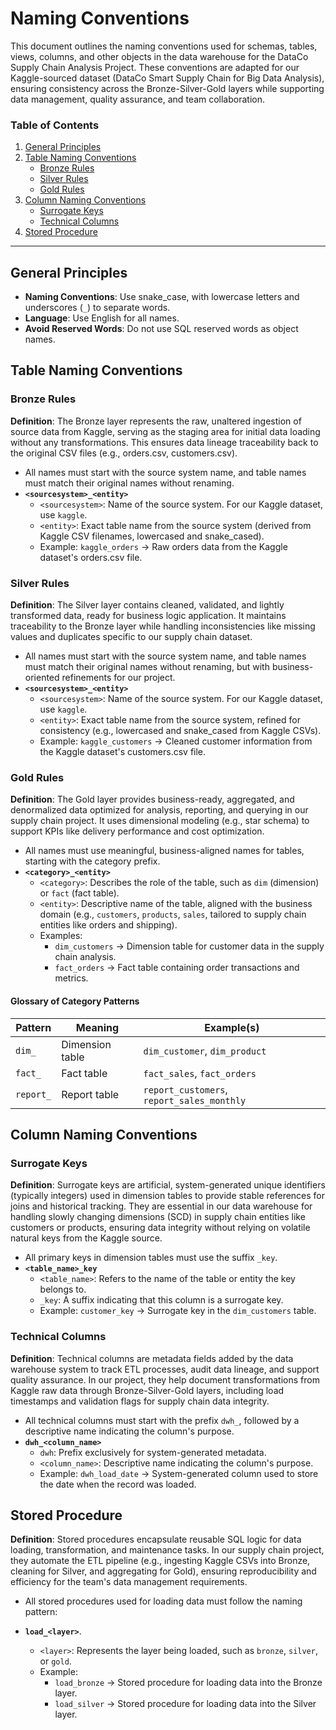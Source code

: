 # **Naming Conventions**

This document outlines the naming conventions used for schemas, tables, views, columns, and other objects in the data warehouse for the DataCo Supply Chain Analysis Project. These conventions are adapted for our Kaggle-sourced dataset (DataCo Smart Supply Chain for Big Data Analysis), ensuring consistency across the Bronze-Silver-Gold layers while supporting data management, quality assurance, and team collaboration.

### **Table of Contents**

1. [General Principles](#general-principles)
2. [Table Naming Conventions](#table-naming-conventions)
   - [Bronze Rules](#bronze-rules)
   - [Silver Rules](#silver-rules)
   - [Gold Rules](#gold-rules)
3. [Column Naming Conventions](#column-naming-conventions)
   - [Surrogate Keys](#surrogate-keys)
   - [Technical Columns](#technical-columns)
4. [Stored Procedure](#stored-procedure-naming-conventions)
---

## **General Principles**

- **Naming Conventions**: Use snake_case, with lowercase letters and underscores (`_`) to separate words.
- **Language**: Use English for all names.
- **Avoid Reserved Words**: Do not use SQL reserved words as object names.

## **Table Naming Conventions**

### **Bronze Rules**
**Definition**: The Bronze layer represents the raw, unaltered ingestion of source data from Kaggle, serving as the staging area for initial data loading without any transformations. This ensures data lineage traceability back to the original CSV files (e.g., orders.csv, customers.csv).

- All names must start with the source system name, and table names must match their original names without renaming.
- **`<sourcesystem>_<entity>`**  
  - `<sourcesystem>`: Name of the source system. For our Kaggle dataset, use `kaggle`.  
  - `<entity>`: Exact table name from the source system (derived from Kaggle CSV filenames, lowercased and snake_cased).  
  - Example: `kaggle_orders` → Raw orders data from the Kaggle dataset's orders.csv file.

### **Silver Rules**
**Definition**: The Silver layer contains cleaned, validated, and lightly transformed data, ready for business logic application. It maintains traceability to the Bronze layer while handling inconsistencies like missing values and duplicates specific to our supply chain dataset.

- All names must start with the source system name, and table names must match their original names without renaming, but with business-oriented refinements for our project.
- **`<sourcesystem>_<entity>`**  
  - `<sourcesystem>`: Name of the source system. For our Kaggle dataset, use `kaggle`.  
  - `<entity>`: Exact table name from the source system, refined for consistency (e.g., lowercased and snake_cased from Kaggle CSVs).  
  - Example: `kaggle_customers` → Cleaned customer information from the Kaggle dataset's customers.csv file.

### **Gold Rules**
**Definition**: The Gold layer provides business-ready, aggregated, and denormalized data optimized for analysis, reporting, and querying in our supply chain project. It uses dimensional modeling (e.g., star schema) to support KPIs like delivery performance and cost optimization.

- All names must use meaningful, business-aligned names for tables, starting with the category prefix.
- **`<category>_<entity>`**  
  - `<category>`: Describes the role of the table, such as `dim` (dimension) or `fact` (fact table).  
  - `<entity>`: Descriptive name of the table, aligned with the business domain (e.g., `customers`, `products`, `sales`, tailored to supply chain entities like orders and shipping).  
  - Examples:
    - `dim_customers` → Dimension table for customer data in the supply chain analysis.  
    - `fact_orders` → Fact table containing order transactions and metrics.  

#### **Glossary of Category Patterns**

| Pattern     | Meaning                           | Example(s)                              |
|-------------|-----------------------------------|-----------------------------------------|
| `dim_`      | Dimension table                  | `dim_customer`, `dim_product`           |
| `fact_`     | Fact table                       | `fact_sales`, `fact_orders`             |
| `report_`   | Report table                     | `report_customers`, `report_sales_monthly`   |

## **Column Naming Conventions**

### **Surrogate Keys**  
**Definition**: Surrogate keys are artificial, system-generated unique identifiers (typically integers) used in dimension tables to provide stable references for joins and historical tracking. They are essential in our data warehouse for handling slowly changing dimensions (SCD) in supply chain entities like customers or products, ensuring data integrity without relying on volatile natural keys from the Kaggle source.

- All primary keys in dimension tables must use the suffix `_key`.
- **`<table_name>_key`**  
  - `<table_name>`: Refers to the name of the table or entity the key belongs to.  
  - `_key`: A suffix indicating that this column is a surrogate key.  
  - Example: `customer_key` → Surrogate key in the `dim_customers` table.

### **Technical Columns**
**Definition**: Technical columns are metadata fields added by the data warehouse system to track ETL processes, audit data lineage, and support quality assurance. In our project, they help document transformations from Kaggle raw data through Bronze-Silver-Gold layers, including load timestamps and validation flags for supply chain data integrity.

- All technical columns must start with the prefix `dwh_`, followed by a descriptive name indicating the column's purpose.
- **`dwh_<column_name>`**  
  - `dwh`: Prefix exclusively for system-generated metadata.  
  - `<column_name>`: Descriptive name indicating the column's purpose.  
  - Example: `dwh_load_date` → System-generated column used to store the date when the record was loaded.
 
## **Stored Procedure**

**Definition**: Stored procedures encapsulate reusable SQL logic for data loading, transformation, and maintenance tasks. In our supply chain project, they automate the ETL pipeline (e.g., ingesting Kaggle CSVs into Bronze, cleaning for Silver, and aggregating for Gold), ensuring reproducibility and efficiency for the team's data management requirements.

- All stored procedures used for loading data must follow the naming pattern:
- **`load_<layer>`**.
  
  - `<layer>`: Represents the layer being loaded, such as `bronze`, `silver`, or `gold`.
  - Example: 
    - `load_bronze` → Stored procedure for loading data into the Bronze layer.
    - `load_silver` → Stored procedure for loading data into the Silver layer.
